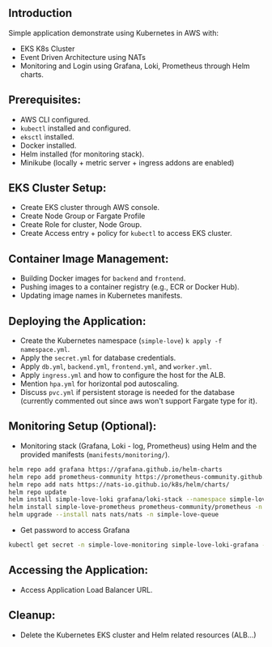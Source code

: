 ## Introduction
Simple application demonstrate using Kubernetes in AWS with:
- EKS K8s Cluster
- Event Driven Architecture using NATs
- Monitoring and Login using Grafana, Loki, Prometheus through Helm charts.

## Prerequisites:

- AWS CLI configured.
- `kubectl` installed and configured.
- `eksctl` installed.
- Docker installed.
- Helm installed (for monitoring stack).
- Minikube (locally + metric server + ingress addons are enabled)

## EKS Cluster Setup:

- Create EKS cluster through AWS console. 
- Create Node Group or Fargate Profile
- Create Role for cluster, Node Group.
- Create Access entry + policy for `kubectl` to access EKS cluster.

## Container Image Management:

- Building Docker images for `backend` and `frontend`.
- Pushing images to a container registry (e.g., ECR or Docker Hub).
- Updating image names in Kubernetes manifests.

## Deploying the Application:

- Create the Kubernetes namespace (`simple-love`) `k apply -f namespace.yml`.
- Apply the `secret.yml` for database credentials.
- Apply `db.yml`, `backend.yml`, `frontend.yml`, and `worker.yml`.
- Apply `ingress.yml` and how to configure the host for the ALB.
- Mention `hpa.yml` for horizontal pod autoscaling.
- Discuss `pvc.yml` if persistent storage is needed for the database (currently commented out since aws won't support Fargate type for it).

## Monitoring Setup (Optional):

- Monitoring stack (Grafana, Loki - log, Prometheus) using Helm and the provided manifests (`manifests/monitoring/`).

```bash
helm repo add grafana https://grafana.github.io/helm-charts
helm repo add prometheus-community https://prometheus-community.github.io/helm-charts
helm repo add nats https://nats-io.github.io/k8s/helm/charts/
helm repo update
helm install simple-love-loki grafana/loki-stack --namespace simple-love-monitoring --create-namespace -f grafana-values.yml
helm install simple-love-prometheus prometheus-community/prometheus -n simple-love-monitoring
helm upgrade --install nats nats/nats -n simple-love-queue
```
- Get password to access Grafana

```bash
kubectl get secret -n simple-love-monitoring simple-love-loki-grafana -o jsonpath="{.data.admin-password}" | base64 --decode
```

## Accessing the Application:

- Access Application Load Balancer URL.

## Cleanup:

- Delete the Kubernetes EKS cluster and Helm related resources (ALB...)
